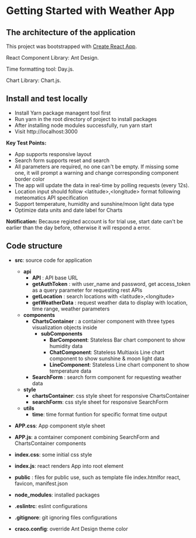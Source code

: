 # Getting Started with Weather App

## The architecture of the application

This project was bootstrapped with [Create React App](https://github.com/facebook/create-react-app).

React Component Library: Ant Design.

Time formatting tool: Day.js.

Chart Library: Chart.js.

## Install and test locally

- Install Yarn package managent tool first
- Run yarn in the root directory of project to install packages
- After installing node modules successfully, run yarn start
- Visit http://localhost:3000

**Key Test Points:**

- App supports responsive layout
- Search form supports reset and search
- All parameters are required, no one can\'t be empty. If missing some one, it will prompt a warning and change corresponding component border color
- The app will update the data in real-time by polling requests (every 12s).
- Location input should follow \<latitude\>,\<longitude\> format following meteomatics API specification
- Support temperature, humidity and sunshine/moon light data type
- Optimize data units and date label for Charts

**Notification:** Because registed account is for trial use, start date can\'t be earlier than the day before, otherwise it will respond a error.

## Code structure

- **src**: source code for application
  - **api**
    - **API** : API base URL
    - **getAuthToken** : with user_name and password, get access_token as a query parameter for requesting rest APIs
    - **getLocation** : search locations with \<latitude\>,\<longitude\>
    - **getWeatherData** : request weather data to display with location, time range, weather parameters
  - **components**
    - **ChartsContainer** : a container component with three types visualization objects inside
      - **subComponents**
        - **BarComponent**: Stateless Bar chart component to show humidity data
        - **ChatComponent**: Stateless Multiaxis Line chart component to show sunshine & moon light data
        - **LineComponent**: Stateless Line chart component to show temperature data
    - **SearchForm** : search form component for requesting weather data
  - **style**
    - **chartsContainer**: css style sheet for responsive ChartsContainer
    - **searchForm**: css style sheet for responsive SearchForm
  - **utils**
    - **time**: time format funtion for specific format time output

- **APP.css**: App component style sheet
- **APP.js**: a comtainer component combining SearchForm and ChartsContainer components

- **index.css**: some initial css style
- **index.js**: react renders App into root element

- **public** : files for public use, such as template file index.htmlfor react, favicon, manifest.json

- **node_modules**: installed packages

- **.eslintrc**: eslint configurations
- **.gitignore**: git ignoring files configurations

- **craco.config**: override Ant Design theme color
